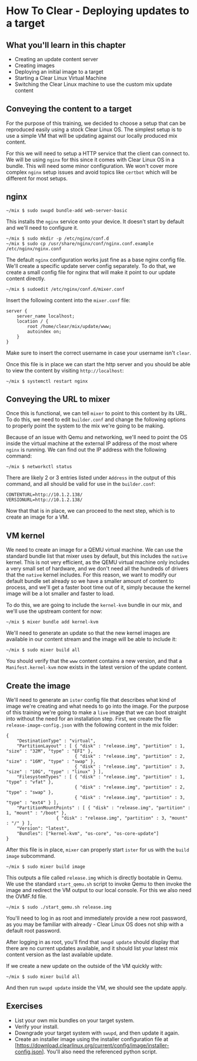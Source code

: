 
How To Clear - Deploying updates to a target
=======================================

## What you'll learn in this chapter

* Creating an update content server
* Creating images
* Deploying an initial image to a target
* Starting a Clear Linux Virtual Machine
* Switching the Clear Linux machine to use the custom mix update content

## Conveying the content to a target

For the purpose of this training, we decided to choose a setup that can 
be reproduced easily using a stock Clear Linux OS. The simplest setup 
is to use a simple VM that will be updating against our locally 
produced mix content.

For this we will need to setup a HTTP service that the client can 
connect to. We will be using `nginx` for this since it comes with Clear
Linux OS in a bundle. This will need some minor configuration. We won't 
cover more complex `nginx` setup issues and avoid topics like `certbot`
which will be different for most setups.

## nginx

```
~/mix $ sudo swupd bundle-add web-server-basic
```

This installs the `nginx` service onto your device. It doesn't start by 
default and we'll need to configure it.

```
~/mix $ sudo mkdir -p /etc/nginx/conf.d
~/mix $ sudo cp /usr/share/nginx/conf/nginx.conf.example /etc/nginx/nginx.conf
```

The default `nginx` configuration works just fine as a base nginx 
config file. We'll create a specific update server config separately. 
To do that, we create a small config file for nginx that will make it 
point to our update content directly.

```
~/mix $ sudoedit /etc/nginx/conf.d/mixer.conf
```

Insert the following content into the `mixer.conf` file:

```
server {
	server_name localhost;
	location / {
		root /home/clear/mix/update/www;
		autoindex on;
	}
}
```

Make sure to insert the correct username in case your username isn't 
`clear`.

Once this file is in place we can start the http server and you should 
be able to view the content by visiting `http://localhost`:

```
~/mix $ systemctl restart nginx
```

## Conveying the URL to mixer

Once this is functional, we can tell `mixer` to point to this content 
by its URL. To do this, we need to edit `builder.conf` and change the 
following options to properly point the system to the mix we're going 
to be making.

Because of an issue with Qemu and networking, we'll need to point the 
OS inside the virtual machine at the external IP address of the most 
where `nginx` is running. We can find out the IP address with the 
following command:

```
~/mix $ networkctl status
```

There are likely 2 or 3 entries listed under `Address` in the output of 
this command, and all should be valid for use in the `builder.conf`:

```
CONTENTURL=http://10.1.2.138/
VERSIONURL=http://10.1.2.138/
```

Now that that is in place, we can proceed to the next step, which is to 
create an image for a VM.

## VM kernel

We need to create an image for a QEMU virtual machine. We can use the 
standard bundle list that mixer uses by default, but this includes the 
`native` kernel. This is not very efficient, as the QEMU virtual 
machine only includes a very small set of hardware, and we don't need 
all the hundreds of drivers that the `native` kernel includes. For this 
reason, we want to modify our default bundle set already so we have a 
smaller amount of content to process, and we'll get a faster boot time 
out of it, simply because the kernel image will be a lot smaller and 
faster to load.

To do this, we are going to include the `kernel-kvm` bundle in our mix, 
and we'll use the upstream content for now:

```
~/mix $ mixer bundle add kernel-kvm
```

We'll need to generate an update so that the new kernel images are 
available in our content stream and the image will be able to include 
it:

```
~/mix $ sudo mixer build all
```

You should verify that the `www` content contains a new version, and 
that a `Manifest.kernel-kvm` now exists in the latest version of the 
update content.

## Create the image

We'll need to generate an `ister` config file that describes what kind 
of image we're creating and what needs to go into the image. For the 
purpose of this training we're going to make a `live` image that we can 
boot straight into without the need for an installation step. First, we 
create the file `release-image-config.json` with the following content 
in the mix folder:

```
{
    "DestinationType" : "virtual",
    "PartitionLayout" : [ { "disk" : "release.img", "partition" : 1, "size" : "32M", "type" : "EFI" },
                          { "disk" : "release.img", "partition" : 2, "size" : "16M", "type" : "swap" },
                          { "disk" : "release.img", "partition" : 3, "size" : "10G", "type" : "linux" } ],
    "FilesystemTypes" : [ { "disk" : "release.img", "partition" : 1, "type" : "vfat" },
                          { "disk" : "release.img", "partition" : 2, "type" : "swap" },
                          { "disk" : "release.img", "partition" : 3, "type" : "ext4" } ],
    "PartitionMountPoints" : [ { "disk" : "release.img", "partition" : 1, "mount" : "/boot" },
			       { "disk" : "release.img", "partition" : 3, "mount" : "/" } ],
    "Version": "latest",
    "Bundles": ["kernel-kvm", "os-core", "os-core-update"]
}
```

After this file is in place, `mixer` can properly start `ister` for us 
with the `build image` subcommand.

```
~/mix $ sudo mixer build image
```

This outputs a file called `release.img` which is directly bootable in 
Qemu. We use the standard `start_qemu.sh` script to invoke Qemu to then 
invoke the image and redirect the VM output to our local console. For 
this we also need the OVMF.fd file.

```
~/mix $ sudo ./start_qemu.sh release.img
```

You'll need to log in as root and immediately provide a new root 
password, as you may be familiar with already - Clear Linux OS does not 
ship with a default root password.

After logging in as root, you'll find that `swupd update` should 
display that there are no current updates available, and it should list 
your latest mix content version as the last available update.

If we create a new update on the outside of the VM quickly with:

```
~/mix $ sudo mixer build all
```

And then run `swupd update` inside the VM, we should see the update 
apply.

## Exercises

* List your own mix bundles on your target system.
* Verify your install.
* Downgrade your target system with `swupd`, and then update it again.
* Create an installer image using the installer configuration file at 
[https://download.clearlinux.org/current/config/image/installer-config.json]. You'll also need the referenced python script.
